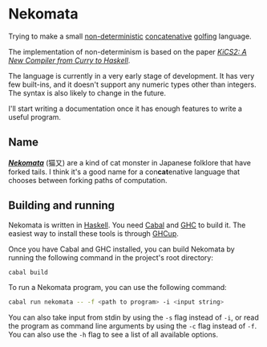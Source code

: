 # Nekomata

Trying to make a small [non-deterministic](https://en.wikipedia.org/wiki/Nondeterministic_programming) [concatenative](https://en.wikipedia.org/wiki/Concatenative_programming_language) [golfing](https://en.wikipedia.org/wiki/Code_golf) language.

The implementation of non-determinism is based on the paper [*KiCS2: A New Compiler from Curry to Haskell*](https://www.informatik.uni-kiel.de/~mh/papers/WFLP11_KiCS2.pdf).

The language is currently in a very early stage of development. It has very few built-ins, and it doesn't support any numeric types other than integers. The syntax is also likely to change in the future.

I'll start writing a documentation once it has enough features to write a useful program.

## Name

[***Nekomata***](https://en.wikipedia.org/wiki/Nekomata) (猫又) are a kind of cat monster in Japanese folklore that have forked tails. I think it's a good name for a con**cat**enative language that chooses between forking paths of computation.

## Building and running

Nekomata is written in [Haskell](https://www.haskell.org/). You need [Cabal](https://www.haskell.org/cabal/) and [GHC](https://www.haskell.org/ghc/) to build it. The easiest way to install these tools is through [GHCup](https://www.haskell.org/ghcup/).

Once you have Cabal and GHC installed, you can build Nekomata by running the following command in the project's root directory:

```bash
cabal build
```

To run a Nekomata program, you can use the following command:

```bash
cabal run nekomata -- -f <path to program> -i <input string>
```

You can also take input from stdin by using the `-s` flag instead of `-i`, or read the program as command line arguments by using the `-c` flag instead of `-f`. You can also use the `-h` flag to see a list of all available options.
